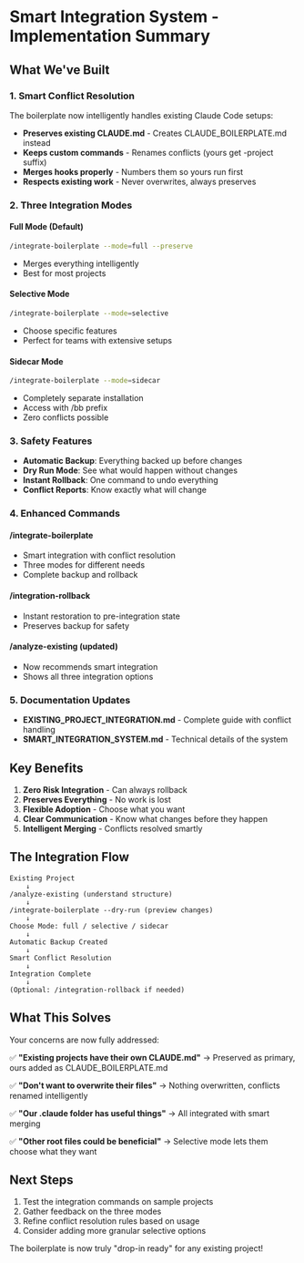 # Smart Integration System - Implementation Summary

## What We've Built

### 1. Smart Conflict Resolution

The boilerplate now intelligently handles existing Claude Code setups:

- **Preserves existing CLAUDE.md** - Creates CLAUDE_BOILERPLATE.md instead
- **Keeps custom commands** - Renames conflicts (yours get -project suffix)
- **Merges hooks properly** - Numbers them so yours run first
- **Respects existing work** - Never overwrites, always preserves

### 2. Three Integration Modes

#### Full Mode (Default)
```bash
/integrate-boilerplate --mode=full --preserve
```
- Merges everything intelligently
- Best for most projects

#### Selective Mode
```bash
/integrate-boilerplate --mode=selective
```
- Choose specific features
- Perfect for teams with extensive setups

#### Sidecar Mode
```bash
/integrate-boilerplate --mode=sidecar
```
- Completely separate installation
- Access with /bb prefix
- Zero conflicts possible

### 3. Safety Features

- **Automatic Backup**: Everything backed up before changes
- **Dry Run Mode**: See what would happen without changes
- **Instant Rollback**: One command to undo everything
- **Conflict Reports**: Know exactly what will change

### 4. Enhanced Commands

#### /integrate-boilerplate
- Smart integration with conflict resolution
- Three modes for different needs
- Complete backup and rollback

#### /integration-rollback
- Instant restoration to pre-integration state
- Preserves backup for safety

#### /analyze-existing (updated)
- Now recommends smart integration
- Shows all three integration options

### 5. Documentation Updates

- **EXISTING_PROJECT_INTEGRATION.md** - Complete guide with conflict handling
- **SMART_INTEGRATION_SYSTEM.md** - Technical details of the system

## Key Benefits

1. **Zero Risk Integration** - Can always rollback
2. **Preserves Everything** - No work is lost
3. **Flexible Adoption** - Choose what you want
4. **Clear Communication** - Know what changes before they happen
5. **Intelligent Merging** - Conflicts resolved smartly

## The Integration Flow

```
Existing Project
    ↓
/analyze-existing (understand structure)
    ↓
/integrate-boilerplate --dry-run (preview changes)
    ↓
Choose Mode: full / selective / sidecar
    ↓
Automatic Backup Created
    ↓
Smart Conflict Resolution
    ↓
Integration Complete
    ↓
(Optional: /integration-rollback if needed)
```

## What This Solves

Your concerns are now fully addressed:

✅ **"Existing projects have their own CLAUDE.md"**
→ Preserved as primary, ours added as CLAUDE_BOILERPLATE.md

✅ **"Don't want to overwrite their files"**
→ Nothing overwritten, conflicts renamed intelligently

✅ **"Our .claude folder has useful things"**
→ All integrated with smart merging

✅ **"Other root files could be beneficial"**
→ Selective mode lets them choose what they want

## Next Steps

1. Test the integration commands on sample projects
2. Gather feedback on the three modes
3. Refine conflict resolution rules based on usage
4. Consider adding more granular selective options

The boilerplate is now truly "drop-in ready" for any existing project!
